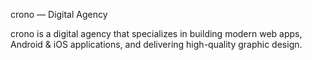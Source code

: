 crono — Digital Agency

crono is a digital agency that specializes in building modern web apps, Android & iOS applications, and delivering high-quality graphic design. 